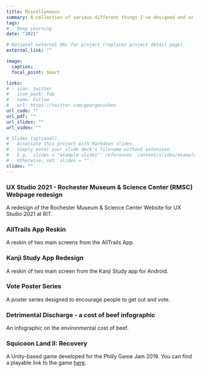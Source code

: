 ```yaml
---
title: Miscellaneous 
summary: A collection of various different things I've designed and or worked on.
tags:
# - Deep Learning
date: "2021"

# Optional external URL for project (replaces project detail page).
external_link: ""

image:
  caption: 
  focal_point: Smart

links:
# - icon: twitter
#   icon_pack: fab
#   name: Follow
#   url: https://twitter.com/georgecushen
url_code: ""
url_pdf: ""
url_slides: ""
url_video: ""

# Slides (optional).
#   Associate this project with Markdown slides.
#   Simply enter your slide deck's filename without extension.
#   E.g. `slides = "example-slides"` references `content/slides/example-slides.md`.
#   Otherwise, set `slides = ""`.
slides: ""
---
```


<h3>UX Studio 2021 - Rochester Museum & Science Center (RMSC) Webpage redesign</h3>

A redesign of the Rochester Museum & Science Center Website for UX Studio 2021 at RIT.

<h3>AllTrails App Reskin</h3>

A reskin of two main screens from the AllTrails App.

<h3>Kanji Study App Redesign</h3>

A reskin of two main screen from the Kanji Study app for Android.

<h3>Vote Poster Series</h3>

A poster series designed to encourage people to get out and vote.

<h3>Detrimental Discharge - a cost of beef infographic</h3>

An infographic on the environmental cost of beef. 

<h3>Squicoon Land II: Recovery</h3>

A Unity-based game developed for the Philly Game Jam 2019. You can find a playable link to the game <a href="https://lakupo.itch.io/squicoon-land-ii">here</a>.